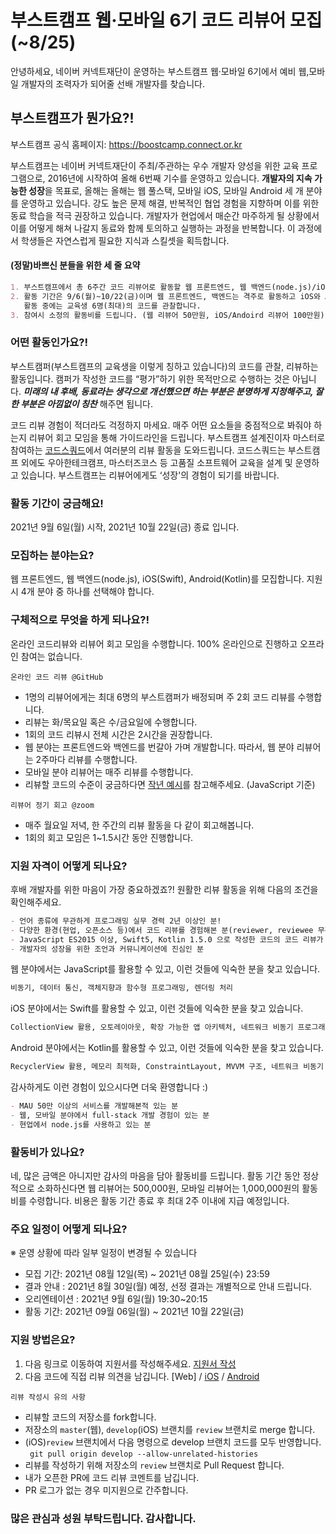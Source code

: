 # 부스트캠프 웹·모바일 6기 코드 리뷰어 모집(~8/25)
안녕하세요, 네이버 커넥트재단이 운영하는 부스트캠프 웹·모바일 6기에서 예비 웹,모바일 개발자의 조력자가 되어줄 선배 개발자를 찾습니다.

## 부스트캠프가 뭔가요?!

부스트캠프 공식 홈페이지: https://boostcamp.connect.or.kr

부스트캠프는 네이버 커넥트재단이 주최/주관하는 우수 개발자 양성을 위한 교육 프로그램으로, 2016년에 시작하여 올해 6번째 기수를 운영하고 있습니다. **개발자의 지속 가능한 성장**을 목표로, 올해는 올해는 웹 풀스택, 모바일 iOS, 모바일 Android 세 개 분야를 운영하고 있습니다.
강도 높은 문제 해결, 반복적인 협업 경험을 지향하며 이를 위한 동료 학습을 적극 권장하고 있습니다. 개발자가 현업에서 매순간 마주하게 될 상황에서 이를 어떻게 해쳐 나갈지 동료와 함께 토의하고 실행하는 과정을 반복합니다. 이 과정에서 학생들은 자연스럽게 필요한 지식과 스킬셋을 획득합니다.



#### (정말)바쁘신 분들을 위한 세 줄 요약
```markdown
1. 부스트캠프에서 총 6주간 코드 리뷰어로 활동할 웹 프론트엔드, 웹 백엔드(node.js)/iOS(Swift)/Android(Kotlin) 개발자를 찾습니다. (최소 경력 2년 이상)
2. 활동 기간은 9/6(월)~10/22(금)이며 웹 프론트엔드, 백엔드는 격주로 활동하고 iOS와 Android는 매주 활동합니다.
   활동 중에는 교육생 6명(최대)의 코드를 관찰합니다.
3. 참여시 소정의 활동비를 드립니다. (웹 리뷰어 50만원, iOS/Andoird 리뷰어 100만원)
```

### 어떤 활동인가요?!
부스트캠퍼(부스트캠프의 교육생을 이렇게 칭하고 있습니다)의 코드를 관찰, 리뷰하는 활동입니다. 캠퍼가 작성한 코드를 “평가”하기 위한 목적만으로 수행하는 것은 아닙니다. **_미래의 내 후배, 동료라는 생각으로 개선했으면 하는 부분은 분명하게 지정해주고, 잘한 부분은 아낌없이 칭찬_** 해주면 됩니다. 

코드 리뷰 경험이 적더라도 걱정하지 마세요. 매주 어떤 요소들을 중점적으로 봐줘야 하는지 리뷰어 회고 모임을 통해 가이드라인을 드립니다. 부스트캠프 설계진이자 마스터로 참여하는 [코드스쿼드](https://codesquad.kr)에서 여러분의 리뷰 활동을 도와드립니다. 코드스쿼드는 부스트캠프 외에도 우아한테크캠프, 마스터즈코스 등 고품질 소프트웨어 교육을 설계 및 운영하고 있습니다. 부스트캠프는 리뷰어에게도 ‘성장'의 경험이 되기를 바랍니다.


### 활동 기간이 궁금해요!
2021년 9월 6일(월) 시작, 2021년 10월 22일(금) 종료 입니다.

### 모집하는 분야는요?
웹 프론트엔드, 웹 백엔드(node.js), iOS(Swift), Android(Kotlin)를 모집합니다. 지원시 4개 분야 중 하나를 선택해야 합니다.

### 구체적으로 무엇을 하게 되나요?!
온라인 코드리뷰와 리뷰어 회고 모임을 수행합니다. 100% 온라인으로 진행하고 오프라인 참여는 없습니다.

`온라인 코드 리뷰 @GitHub`
- 1명의 리뷰어에게는 최대 6명의 부스트캠퍼가 배정되며 주 2회 코드 리뷰를 수행합니다.
- 리뷰는 화/목요일 혹은 수/금요일에 수행합니다.
- 1회의 코드 리뷰시 전체 시간은 2시간을 권장합니다.
- 웹 분야는 프론트엔드와 백엔드를 번갈아 가며 개발합니다. 따라서, 웹 분야 리뷰어는 2주마다 리뷰를 수행합니다. 
- 모바일 분야 리뷰어는 매주 리뷰를 수행합니다.
- 리뷰할 코드의 수준이 궁금하다면 [작년 예시](https://github.com/connectfoundation/review_webmobile6/tree/main/review_practice)를 참고해주세요. (JavaScript 기준)

`리뷰어 정기 회고 @zoom`
- 매주 월요일 저녁, 한 주간의 리뷰 활동을 다 같이 회고해봅니다.
- 1회의 회고 모임은 1~1.5시간 동안 진행합니다.

### 지원 자격이 어떻게 되나요?
후배 개발자를 위한 마음이 가장 중요하겠죠?! 원활한 리뷰 활동을 위해 다음의 조건을 확인해주세요.
```markdown
- 언어 종류에 무관하게 프로그래밍 실무 경력 2년 이상인 분!
- 다양한 환경(현업, 오픈소스 등)에서 코드 리뷰를 경험해본 분(reviewer, reviewee 무관)
- JavaScript ES2015 이상, Swift5, Kotlin 1.5.0 으로 작성한 코드의 코드 리뷰가 가능한 사람
- 개발자의 성장을 위한 조언과 커뮤니케이션에 진심인 분
```
웹 분야에서는 JavaScript를 활용할 수 있고, 이런 것들에 익숙한 분을 찾고 있습니다.
```markdown
비동기, 데이터 통신, 객체지향과 함수형 프로그래밍, 렌더링 처리
```
iOS 분야에서는 Swift를 활용할 수 있고, 이런 것들에 익숙한 분을 찾고 있습니다.
```markdown
CollectionView 활용, 오토레이아웃, 확장 가능한 앱 아키텍처, 네트워크 비동기 프로그래밍
```
Android 분야에서는 Kotlin를 활용할 수 있고, 이런 것들에 익숙한 분을 찾고 있습니다.
```markdown
RecyclerView 활용, 메모리 최적화, ConstraintLayout, MVVM 구조, 네트워크 비동기 프로그래밍
```

감사하게도 이런 경험이 있으시다면 더욱 환영합니다 :)
```markdown
- MAU 50만 이상의 서비스를 개발해본적 있는 분
- 웹, 모바일 분야에서 full-stack 개발 경험이 있는 분
- 현업에서 node.js를 사용하고 있는 분
```

### 활동비가 있나요?
네, 많은 금액은 아니지만 감사의 마음을 담아 활동비를 드립니다. 활동 기간 동안 정상적으로 소화하신다면 웹 리뷰어는 500,000원, 모바일 리뷰어는 1,000,000원의 활동비를 수령합니다. 비용은 활동 기간 종료 후 최대 2주 이내에 지급 예정입니다.

### 주요 일정이 어떻게 되나요?
※ 운영 상황에 따라 일부 일정이 변경될 수 있습니다
-	모집 기간: 2021년 08월 12일(목) ~ 2021년 08월 25일(수) 23:59
-	결과 안내 : 2021년 8월 30일(월) 예정, 선정 결과는 개별적으로 안내 드립니다.
-	오리엔테이션 : 2021년 9월 6일(월) 19:30~20:15
-	활동 기간: 2021년 09월 06일(월) ~ 2021년 10월 22일(금)

### 지원 방법은요?
1. 다음 링크로 이동하여 지원서를 작성해주세요. [지원서 작성](http://naver.me/Ft8Sb02k)
2. 다음 코드에 직접 리뷰 의견을 남깁니다. [Web] / [iOS](https://github.com/boostcamp-2020/Project18-B-iOS-BoostRunClub) / [Android](https://github.com/boostcamp-3rd/android_teamC) 

`리뷰 작성시 유의 사항`
 - 리뷰할 코드의 저장소를 fork합니다.
 - 저장소의 `master`(웹), `develop`(iOS) 브랜치를 `review` 브랜치로 merge 합니다.
 - (iOS)`review` 브랜치에서 다음 명령으로 develop 브랜치 코드를 모두 반영합니다. <br/>
 ` git pull origin develop --allow-unrelated-histories`
 - 리뷰를 작성하기 위해 저장소의 `review` 브랜치로 Pull Request 합니다.
 - 내가 오픈한 PR에 코드 리뷰 코멘트를 남깁니다.
 - PR 로그가 없는 경우 미지원으로 간주합니다.

### 많은 관심과 성원 부탁드립니다. 감사합니다.

